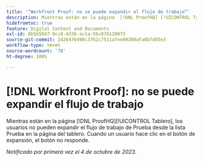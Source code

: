 ```yaml
---
title: '“Workfront Proof: no se puede expandir el flujo de trabajo”'
description: Mientras están en la página  [!DNL ProofHQ] [!UICONTROL Tablero], los usuarios no pueden expandir el flujo de trabajo de Prueba desde la lista Prueba en la página del tablero. Cuando un usuario hace clic en el botón de expansión, el botón no responde.
hidefromtoc: true
feature: Digital Content and Documents
exl-id: 8b5b5847-9cc8-4336-ac1a-5bc876120073
source-git-commit: 2426476490c3762c7511afee99380afa0bfd85e3
workflow-type: tm+mt
source-wordcount: '78'
ht-degree: 100%

---
```


# [!DNL Workfront Proof]: no se puede expandir el flujo de trabajo

<!--Won't fix, live until Proof deprecated-->

Mientras están en la página [!DNL ProofHQ][!UICONTROL Tablero], los usuarios no pueden expandir el flujo de trabajo de Prueba desde la lista Prueba en la página del tablero. Cuando un usuario hace clic en el botón de expansión, el botón no responde.

_Notificado por primera vez el 4 de octubre de 2023._

